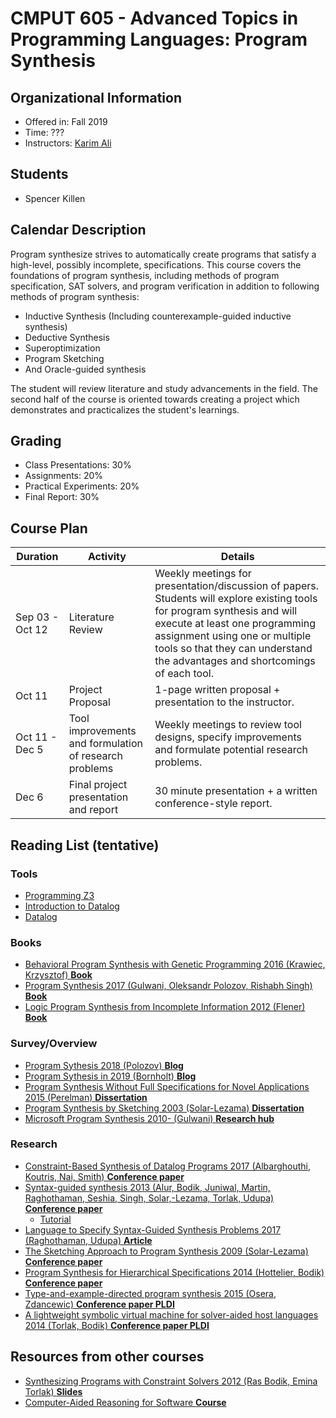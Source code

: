 # CMPUT 605 - Advanced Topics in Programming Languages: Program Synthesis

## Organizational Information
* Offered in: Fall 2019
* Time: ???
* Instructors: [Karim Ali](http://karimali.ca)

## Students
- Spencer Killen

## Calendar Description

Program synthesize strives to automatically create programs that satisfy a high-level, possibly incomplete, specifications. This course covers the foundations of program synthesis, including methods of program specification, SAT solvers, and program verification in addition to following methods of program synthesis:
- Inductive Synthesis (Including counterexample-guided inductive synthesis)
- Deductive Synthesis
- Superoptimization
- Program Sketching
- And Oracle-guided synthesis  

The student will review literature and study advancements in the field. The second half of the course is oriented towards creating a project which demonstrates and practicalizes the student's learnings.

## Grading
* Class Presentations: 30%
* Assignments: 20%
* Practical Experiments: 20%
* Final Report: 30%

## Course Plan
| Duration | Activity | Details |
| ---- | -------- | ------- |
| Sep 03 - Oct 12 | Literature Review | Weekly meetings for presentation/discussion of papers. Students will explore existing tools for program synthesis and will execute at least one programming assignment using one or multiple tools so that they can understand the advantages and shortcomings of each tool. |
| Oct 11 | Project Proposal | 1-page written proposal + presentation to the instructor. |
| Oct 11 - Dec 5 | Tool improvements and formulation of research problems | Weekly meetings to review tool designs, specify improvements and formulate potential research problems. |
| Dec 6 | Final project presentation and report | 30 minute presentation + a written conference-style report. |

## Reading List (tentative)

### Tools
- [Programming Z3](https://theory.stanford.edu/~nikolaj/programmingz3.html)
- [Introduction to Datalog](https://x775.net/2019/03/18/Introduction-to-Datalog.html)
- [Datalog](https://github.com/oracle/souffle/wiki/user-manual)


### Books
- [Behavioral Program Synthesis with Genetic Programming 2016 (Krawiec, Krzysztof) **Book**](https://www.springer.com/gp/book/9783319275635)
- [Program Synthesis 2017 (Gulwani, Oleksandr Polozov, Rishabh Singh) **Book**](https://www.microsoft.com/en-us/research/wp-content/uploads/2017/10/program_synthesis_now.pdf)
- [Logic Program Synthesis from Incomplete Information 2012 (Flener) **Book**](https://link.springer.com/book/10.1007%2F978-1-4615-2205-8)


### Survey/Overview
- [Program Sythesis 2018 (Polozov) **Blog**](https://alexpolozov.com/blog/program-synthesis-2018/)
- [Program Sythesis in 2019 (Bornholt) **Blog**](https://blog.sigplan.org/2019/07/31/program-synthesis-in-2019/)
- [Program Synthesis Without Full Specifications for Novel Applications 2015 (Perelman) **Dissertation**](https://homes.cs.washington.edu/~djg/theses/perelman_dissertation.pdf)
- [Program Synthesis by Sketching 2003 (Solar-Lezama) **Dissertation**](http://citeseerx.ist.psu.edu/viewdoc/download?doi=10.1.1.207.9048&rep=rep1&type=pdf)
- [Microsoft Program Synthesis 2010- (Gulwani) **Research hub**](https://www.microsoft.com/en-us/research/project/program-synthesis/)


### Research
- [Constraint-Based Synthesis of Datalog Programs 2017 (Albarghouthi, Koutris, Nai, Smith) **Conference paper**](https://link.springer.com/chapter/10.1007/978-3-319-66158-2_44)
- [Syntax-guided synthesis 2013 (Alur, Bodik, Juniwal, Martin, Raghothaman, Seshia, Singh, Solar,-Lezama, Torlak, Udupa) **Conference paper**](https://ieeexplore-ieee-org.login.ezproxy.library.ualberta.ca/abstract/document/6679385)
  - [Tutorial](https://ieeexplore-ieee-org.login.ezproxy.library.ualberta.ca/document/6670958)
- [Language to Specify Syntax-Guided Synthesis Problems 2017 (Raghothaman, Udupa) **Article**](https://arxiv.org/pdf/1405.5590.pdf)
- [The Sketching Approach to Program Synthesis 2009 (Solar-Lezama) **Conference paper**](https://link.springer.com/chapter/10.1007/978-3-642-10672-9_3)
- [Program Synthesis for Hierarchical Specifications 2014 (Hottelier, Bodik) **Conference paper**](https://www.semanticscholar.org/paper/Program-Synthesis-for-Hierarchical-Specifications-Hottelier-Bodik/315c8a3966282c1f7718e07aa92e6f7ba335974a)
- [Type-and-example-directed program synthesis 2015 (Osera, Zdancewic) **Conference paper PLDI**](https://dl.acm.org/citation.cfm?id=2738007)
- [A lightweight symbolic virtual machine for solver-aided host languages 2014 (Torlak, Bodik) **Conference paper PLDI**](https://dl.acm.org/citation.cfm?id=2594340)

## Resources from other courses
- [Synthesizing Programs with
Constraint Solvers 2012 (Ras Bodik, Emina Torlak) **Slides**](https://homes.cs.washington.edu/~bodik/ucb/Files/2012/CAV-2012.pdf)
- [Computer-Aided Reasoning for Software **Course**](https://courses.cs.washington.edu/courses/cse507/14au/sched.html)

